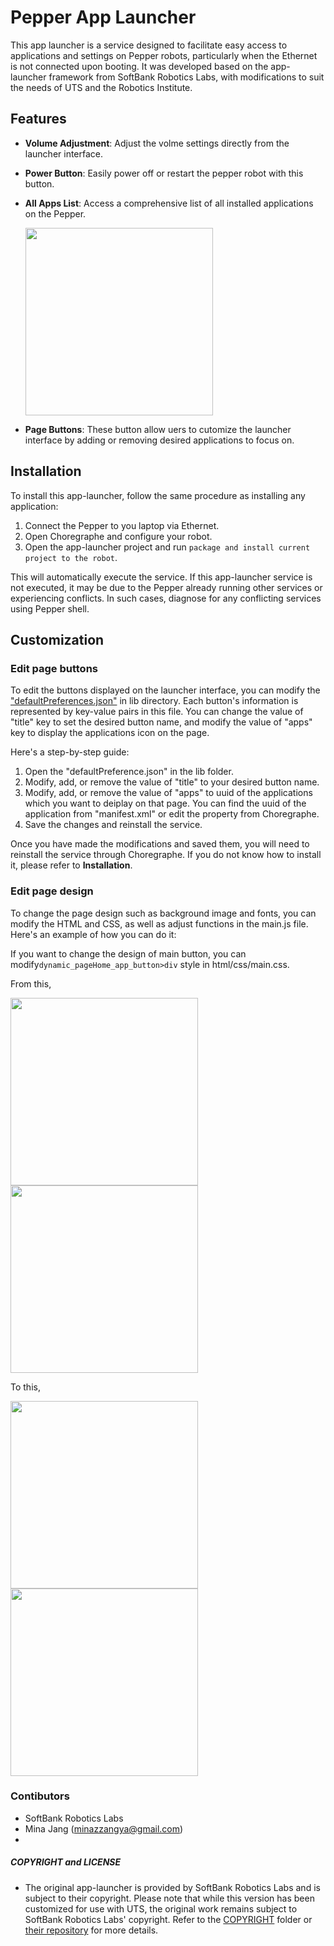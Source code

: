 # Pepper App Launcher

This app launcher is a service designed to facilitate easy access to applications and settings on Pepper robots, particularly when the Ethernet is not connected upon booting. It was developed based on the app-launcher framework from SoftBank Robotics Labs, with modifications to suit the needs of UTS and the Robotics Institute. 


## Features

* **Volume Adjustment**: Adjust the volme settings directly from the launcher interface.
* **Power Button**: Easily power off or restart the pepper robot with this button.
* **All Apps List**: Access a comprehensive list of all installed applications on the Pepper.

  <img src="https://github.com/Robofield/Pepper/assets/73512536/9015b3be-5e6e-4e18-b959-94e116618468" width="300" height="auto">
* **Page Buttons**: These button allow uers to cutomize the launcher interface by adding or removing desired applications to focus on.

## Installation
   To install this app-launcher, follow the same procedure as installing any application:
   1. Connect the Pepper to you laptop via Ethernet.
   2. Open Choregraphe and configure your robot.
   3. Open the app-launcher project and run `package and install current project to the robot`.

   This will automatically execute the service. If this app-launcher service is not executed, it may be due to the Pepper already running other services or experiencing conflicts. In such cases, diagnose for any conflicting services using Pepper shell.

## Customization

   ### Edit page buttons
   To edit the buttons displayed on the launcher interface, you can modify the ["defaultPreferences.json"](https://github.com/Robofield/Pepper/tree/main/app-launcher-uts/App-Launcher/lib) in       lib directory. Each button's information is represented by key-value pairs in this file. You can change the value of "title" key to set the desired button name, and modify the value of          "apps" key to display the applications icon on the page.

   Here's a step-by-step guide:

   1. Open the "defaultPreference.json" in the lib folder.
   2. Modify, add, or remove the value of "title" to your desired button name.
   3. Modify, add, or remove the value of "apps" to uuid of the applications which you want to deiplay on that page. You can find the uuid of the application from "manifest.xml" or edit the          property from Choregraphe.
   4. Save the changes and reinstall the service.

   Once you have made the modifications and saved them, you will need to reinstall the service through Choregraphe. If you do not know how to install it, please refer to **Installation**.

   ### Edit page design
   To change the page design such as background image and fonts, you can modify the HTML and CSS, as well as adjust functions in the main.js file. Here's an example of how you can do it:

   If you want to change the design of main button, you can modify`dynamic_pageHome_app_button>div` style in html/css/main.css.
   

From this, 

<img src="https://github.com/Robofield/Pepper/assets/73512536/229e234b-9538-4f76-b7e1-7ba77148d1b1" width="300" height="auto"> <img src="https://github.com/Robofield/Pepper/assets/73512536/0bfd8170-cb33-4ce6-92a0-3094e25c791e" height="300" width="auto">


To this, 

<img src="https://github.com/Robofield/Pepper/assets/73512536/60b85235-83d6-455d-aec6-66f3d7b7f544" width="300" height="auto"> <img src="https://github.com/Robofield/Pepper/assets/73512536/ade6ca25-e74d-4827-ae9d-c4f7972f87e3" height="300" width="auto">

### Contibutors 
- SoftBank Robotics Labs
- Mina Jang (minazzangya@gmail.com)
- 
##### COPYRIGHT and LICENSE 
* The original app-launcher is provided by SoftBank Robotics Labs and is subject to their copyright.
Please note that while this version has been customized for use with UTS, the original work remains subject to SoftBank Robotics Labs' copyright. Refer to the [COPYRIGHT](https://github.com/Robofield/Pepper/tree/main/app-launcher-uts/COPYRIGHT) folder or [their repository](https://github.com/softbankrobotics-labs/app-launcher, "SoftBankRobotics-labs app-launcher repository") for more details. 
